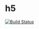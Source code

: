 # h5

[![Build Status](https://magnum.travis-ci.com/yangaiche/h5.svg?token=RwP31BYt1GXtDeKmDms2)](https://magnum.travis-ci.com/yangaiche/h5.svg?token=RwP31BYt1GXtDeKmDms2)